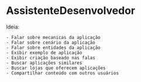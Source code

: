# AssistenteDesenvolvedor

Ideia:

	- Falar sobre mecanicas da aplicação
	- Falar sobre cenário da aplicação
	- Falar sobre entidades da aplicação
	- Exibir exemplo de aplicação
	- Exibir criação baseado nas falas
	- Buscar aplicações similares
	- Buscar lojas que oferecem aplicações
	- Compartilhar conteúdo com outros usuários
